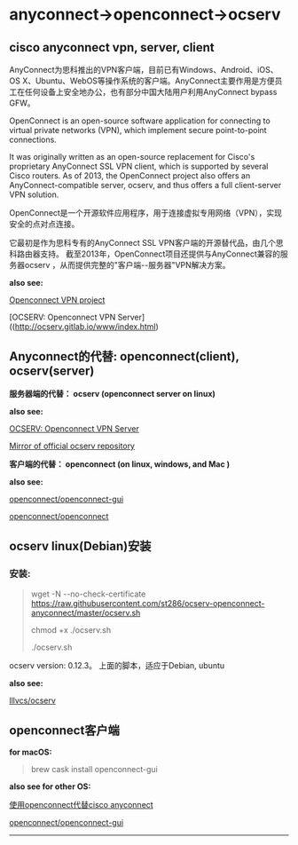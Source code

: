 # anyconnect->openconnect->ocserv
cisco anyconnect vpn,  server, client
---

AnyConnect为思科推出的VPN客户端，目前已有Windows、Android、iOS、OS X、Ubuntu、WebOS等操作系统的客户端。AnyConnect主要作用是方便员工在任何设备上安全地办公，也有部分中国大陆用户利用AnyConnect bypass GFW。

OpenConnect is an open-source software application for connecting to virtual private networks (VPN), which implement secure point-to-point connections.

It was originally written as an open-source replacement for Cisco's proprietary AnyConnect SSL VPN client, which is supported by several Cisco routers. As of 2013, the OpenConnect project also offers an AnyConnect-compatible server, ocserv, and thus offers a full client-server VPN solution.

OpenConnect是一个开源软件应用程序，用于连接虚拟专用网络（VPN），实现安全的点对点连接。

它最初是作为思科专有的AnyConnect SSL VPN客户端的开源替代品，由几个思科路由器支持。 截至2013年，OpenConnect项目还提供与AnyConnect兼容的服务器ocserv ，从而提供完整的"客户端--服务器"VPN解决方案。

**also see:**

[Openconnect VPN project](https://github.com/openconnect)

[OCSERV: Openconnect VPN Server]((http://ocserv.gitlab.io/www/index.html)


## Anyconnect的代替: openconnect(client), ocserv(server) 

**服务器端的代替： ocserv (openconnect server on linux)**

**also see:**

[OCSERV: Openconnect VPN Server](http://ocserv.gitlab.io/www/index.html)

[Mirror of official ocserv repository](https://github.com/openconnect/ocserv)

**客户端的代替：  openconnect  (on linux, windows, and Mac )**

**also see:**

[openconnect/openconnect-gui](https://github.com/openconnect/openconnect-gui)

[openconnect/openconnect](https://github.com/openconnect/openconnect)

## ocserv linux(Debian)安装

### 安装:

> wget -N --no-check-certificate https://raw.githubusercontent.com/st286/ocserv-openconnect-anyconnect/master/ocserv.sh
>
> chmod +x ./ocserv.sh
>
> ./ocserv.sh

ocserv version: 0.12.3。 上面的脚本，适应于Debian, ubuntu

**also see:**

[lllvcs/ocserv](https://github.com/lllvcs/ocserv)



## openconnect客户端

**for macOS:**

>  brew cask install openconnect-gui

**also see for other OS:**

[使用openconnect代替cisco anyconnect](https://segmentfault.com/a/1190000011530974)

[openconnect/openconnect-gui](https://openconnect.github.io/openconnect-gui/)

---
